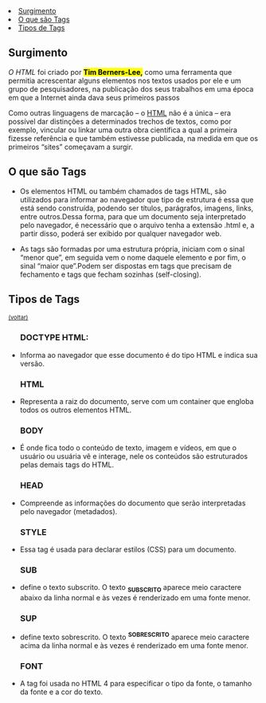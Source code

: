 <li><a href="#Surgimento"> Surgimento </a></li>
    <li><a href="#O que são Tags"> O que são Tags</a></li>
    <li><a href="#Tipos de Tags"> Tipos de Tags </a></li>
    </ol>
<h2 id="Surgimento"> Surgimento</h2>
    <p> <i>O HTML</i> foi criado por <strong><mark>Tim Berners-Lee,</strong> como uma ferramenta que permitia acrescentar alguns elementos nos textos usados por ele e um grupo de pesquisadores, na publicação dos seus trabalhos em uma época em que a Internet ainda dava seus primeiros passos</P>
    <p>Como outras linguagens de marcação – o <U>HTML</U> não é a única – era possível dar distinções a determinados trechos de textos, como por exemplo, vincular ou linkar uma outra obra científica a qual a primeira fizesse referência e que também estivesse publicada, na medida em que os primeiros “sites” começavam a surgir.</p>   

<h2 id="O que são Tags"> O que são Tags </h2>
<ul> 
    <li>Os elementos HTML ou também chamados de tags HTML, são utilizados para informar ao navegador que tipo de estrutura é essa que está sendo construída, podendo ser títulos, parágrafos, imagens, links, entre outros.Dessa forma, para que um documento seja interpretado pelo navegador, é necessário que o arquivo tenha a extensão .html e, a partir disso, poderá ser exibido por qualquer navegador web.</li> </ul>
   <ul><li>As tags são formadas por uma estrutura própria, iniciam com o sinal “menor que”, em seguida vem o nome daquele elemento e por fim, o sinal “maior que”.Podem ser dispostas em tags que precisam de fechamento e tags que fecham sozinhas (self-closing).
</li></ul>
   
   <h2 id="Tipos de Tags">Tipos de Tags</h2> 
   <small><a href="#início"> (voltar) </a></small>  
   <UL>
   <h3><strong>DOCTYPE HTML: </strong></h3><LI>Informa ao navegador que esse documento é do tipo HTML e indica sua versão.</LI>
 <H3>HTML</H3> <Li>Representa a raiz do documento, serve com um container que engloba todos os outros elementos HTML.</Li>
<H3>BODY</H3><LI>É onde fica todo o conteúdo de texto, imagem e vídeos, em que o usuário ou usuária vê e interage, nele os conteúdos são estruturados pelas demais tags do HTML.</LI>
<h3>HEAD</h3> <LI>Compreende as informações do documento que serão interpretadas pelo navegador (metadados).</LI>
<h3>STYLE</h3><LI>Essa tag é usada para declarar estilos (CSS) para um documento.</LI>
<H3>SUB</H3><LI>define o texto subscrito. O texto <strong><SUB>SUBSCRITO</SUB></strong> aparece meio caractere abaixo da linha normal e às vezes é renderizado em uma fonte menor.</LI> 
<H3>SUP</H3><LI> define texto sobrescrito. O texto <strong><sup>SOBRESCRITO</sup></strong> aparece meio caractere acima da linha normal e às vezes é renderizado em uma fonte menor.</LI>
<H3>FONT</H3><LI> A tag foi usada no HTML 4 para especificar o tipo da fonte, o tamanho da fonte e a cor do texto.</LI>
   
   


</UL>
